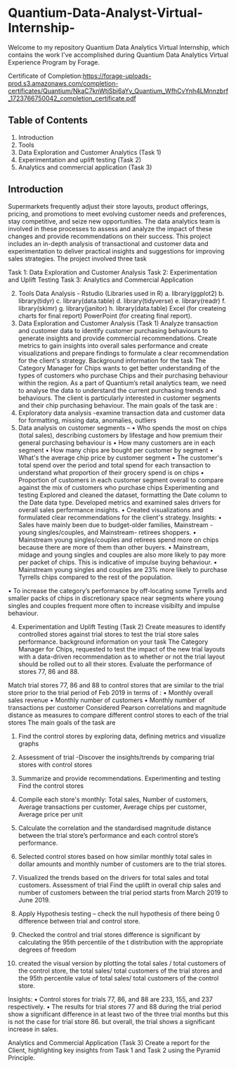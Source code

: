 # Quantium-Data-Analyst-Virtual-Internship-

Welcome to my repository Quantium Data Analytics Virtual Internship, which contains the work I've accomplished during Quantium Data Analytics Virtual Experience Program by Forage. 

Certificate of Completion:https://forage-uploads-prod.s3.amazonaws.com/completion-certificates/Quantium/NkaC7knWtjSbi6aYv_Quantium_WfhCvYnh4LMnnzbrf_1723766750042_completion_certificate.pdf

## Table of Contents
1.	Introduction 
2.	Tools
3.	Data Exploration and Customer Analytics (Task 1)
4.	Experimentation and uplift testing (Task 2)
5.	Analytics and commercial application (Task 3)

## Introduction

Supermarkets frequently adjust their store layouts, product offerings, pricing, and promotions to meet evolving customer needs and preferences, stay competitive, and seize new opportunities. The data analytics team is involved in these processes to assess and analyze the impact of these changes and provide recommendations on their success. This project includes an in-depth analysis of transactional and customer data and experimentation to deliver practical insights and suggestions for improving sales strategies. 
The project involved three task 

  Task 1: Data Exploration and Customer Analysis
  Task 2: Experimentation and Uplift Testing
  Task 3: Analytics and Commercial Application

2.	Tools
Data Analysis - Rstudio (Libraries used in R)
a.	library(ggplot2)
b.	library(tidyr)
c.	library(data.table)
d.	library(tidyverse)
e.	library(readr)
f.	library(skimr)
g.	library(janitor)
h.	library(data.table)
Excel (for createing charts for final report)
PowerPoint (for creating final report).
3.	Data Exploration and Customer Analysis (Task 1)
Analyze transaction and customer data to identify customer purchasing behaviours to generate insights and provide commercial recommendations. Create metrics to gain insights into overall sales performance and create visualizations and prepare findings to formulate a clear recommendation for the client's strategy.
Background information for the task
The Category Manager for Chips wants to get better understanding of the types of customers who purchase Chips and their purchasing behaviour within the region.
As a part of Quantium’s retail analytics team, we need to analyse the data to understand the current purchasing trends and behaviours. The client is particularly interested in customer segments and their chip purchasing behaviour. 
The main goals of the task are :
1.	Exploratory data analysis -examine transaction data and customer data for formatting, missing data, anomalies, outliers 
2.	Data analysis on customer segments – 
•	Who spends the most on chips (total sales), describing customers by lifestage and how premium their general purchasing behaviour is
•	How many customers are in each segment
•	How many chips are bought per customer by segment
•	What's the average chip price by customer segment
•	The customer's total spend over the period and total spend for each transaction to understand what proportion of their grocery spend is on chips
•	Proportion of customers in each customer segment overall to compare against the mix of customers who purchase chips
Experimenting and testing
Explored and cleaned the dataset, formatting the Date column to the Date data type.
Developed metrics and examined sales drivers for overall sales performance insights.
•	Created visualizations and formulated clear recommendations for the client's strategy.
Insights:
•	Sales have mainly been due to budget-older families, Mainstream - young singles/couples, and Mainstream- retirees shoppers. 
•	Mainstream young singles/couples and retirees spend more on chips because there are more of them than other buyers. 
•	Mainstream, midage and young singles and couples are also more likely to pay more per packet of chips. This is indicative of impulse buying behaviour.
•	Mainstream young singles and couples are 23% more likely to purchase Tyrrells chips compared to the rest of the population. 

•	To increase the category’s performance by off-locating some Tyrrells and smaller packs of chips in discretionary space near segments where young singles and couples frequent more often to increase visibilty and impulse behaviour.

4.	Experimentation and Uplift Testing (Task 2)
Create measures to identify controlled stores against trial stores to test the trial store sales performance.
background information on your task
The Category Manager for Chips, requested to test the impact of the new trial layouts with a data-driven recommendation as to whether or not the trial layout should be rolled out to all their stores.
Evaluate the performance of stores 77, 86 and 88. 

Match trial stores 77, 86 and 88 to control stores that are similar to the trial store prior to the trial period of Feb 2019 in terms of :
• Monthly overall sales revenue
• Monthly number of customers
• Monthly number of transactions per customer
Considered Pearson correlations and magnitude distance as measures to compare different control stores to each of the trial stores
The main goals of the task are 
1.	Find the control stores by exploring data, defining metrics and visualize graphs
2.	Assessment of trial -Discover the insights/trends by comparing trial stores with control stores
3.	Summarize and provide recommendations.
Experimenting and testing
Find the control stores
1.	Compile each store's monthly: Total sales, Number of customers, Average transactions per customer, Average chips per customer, Average price per unit
2.	Calculate the correlation and the standardised magnitude distance between the trial store’s performance and each control store’s performance. 
3.	Selected control stores based on how similar monthly total sales in dollar amounts and monthly number of customers are to the trial stores.
4.	Visualized the trends based on the drivers for total sales and total customers.
Assessment of trial 
Find the uplift in overall chip sales and number of customers between the trial period starts from March 2019 to June 2019. 

1.	Apply Hypothesis testing – check the null hypothesis of there being 0 difference between trial and control store.
2.	Checked the control and trial stores difference is significant by calculating the 95th percentile of the t distribution with the appropriate degrees of freedom 
3.	created the  visual version by plotting the total sales / total customers of the control store, the total sales/ total customers of the trial stores and the 95th percentile value of total sales/ total customers of the control store.

Insights:
•	Control stores for trials 77, 86, and 88 are 233, 155, and 237 respectively.
•	The results for trial stores 77 and 88 during the trial period show a significant difference in at least two of the three trial months but this is not the case for trial store 86. but overall, the trial shows a significant increase in sales. 

Analytics and Commercial Application (Task 3)
Create a report for the Client, highlighting key insights from Task 1 and Task 2 using the Pyramid Principle.

